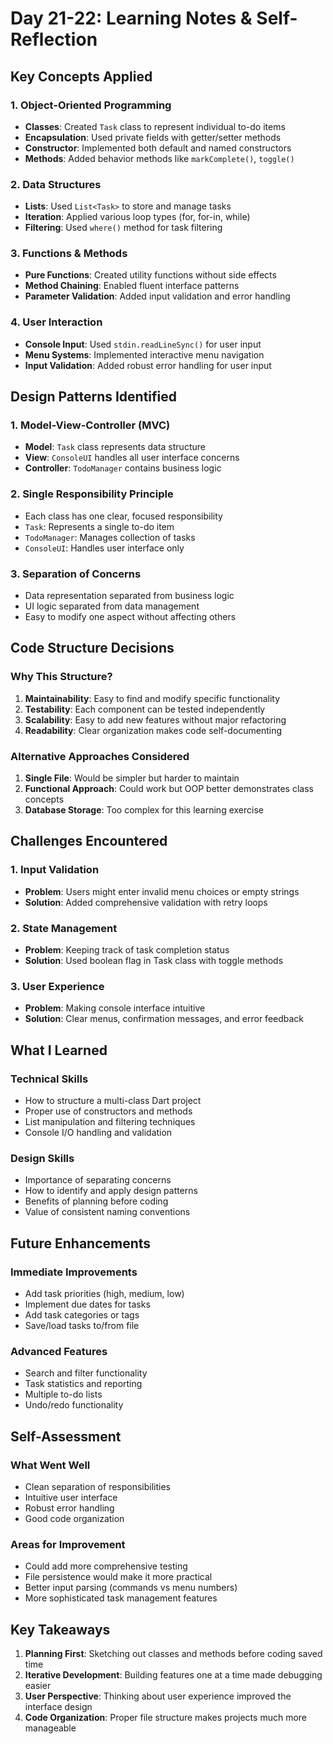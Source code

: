 # Day 21-22: Learning Notes & Self-Reflection

## Key Concepts Applied

### 1. Object-Oriented Programming
- **Classes**: Created `Task` class to represent individual to-do items
- **Encapsulation**: Used private fields with getter/setter methods
- **Constructor**: Implemented both default and named constructors
- **Methods**: Added behavior methods like `markComplete()`, `toggle()`

### 2. Data Structures
- **Lists**: Used `List<Task>` to store and manage tasks
- **Iteration**: Applied various loop types (for, for-in, while)
- **Filtering**: Used `where()` method for task filtering

### 3. Functions & Methods
- **Pure Functions**: Created utility functions without side effects
- **Method Chaining**: Enabled fluent interface patterns
- **Parameter Validation**: Added input validation and error handling

### 4. User Interaction
- **Console Input**: Used `stdin.readLineSync()` for user input
- **Menu Systems**: Implemented interactive menu navigation
- **Input Validation**: Added robust error handling for user input

## Design Patterns Identified

### 1. Model-View-Controller (MVC)
- **Model**: `Task` class represents data structure
- **View**: `ConsoleUI` handles all user interface concerns
- **Controller**: `TodoManager` contains business logic

### 2. Single Responsibility Principle
- Each class has one clear, focused responsibility
- `Task`: Represents a single to-do item
- `TodoManager`: Manages collection of tasks
- `ConsoleUI`: Handles user interface only

### 3. Separation of Concerns
- Data representation separated from business logic
- UI logic separated from data management
- Easy to modify one aspect without affecting others

## Code Structure Decisions

### Why This Structure?
1. **Maintainability**: Easy to find and modify specific functionality
2. **Testability**: Each component can be tested independently
3. **Scalability**: Easy to add new features without major refactoring
4. **Readability**: Clear organization makes code self-documenting

### Alternative Approaches Considered
1. **Single File**: Would be simpler but harder to maintain
2. **Functional Approach**: Could work but OOP better demonstrates class concepts
3. **Database Storage**: Too complex for this learning exercise

## Challenges Encountered

### 1. Input Validation
- **Problem**: Users might enter invalid menu choices or empty strings
- **Solution**: Added comprehensive validation with retry loops

### 2. State Management
- **Problem**: Keeping track of task completion status
- **Solution**: Used boolean flag in Task class with toggle methods

### 3. User Experience
- **Problem**: Making console interface intuitive
- **Solution**: Clear menus, confirmation messages, and error feedback

## What I Learned

### Technical Skills
- How to structure a multi-class Dart project
- Proper use of constructors and methods
- List manipulation and filtering techniques
- Console I/O handling and validation

### Design Skills
- Importance of separating concerns
- How to identify and apply design patterns
- Benefits of planning before coding
- Value of consistent naming conventions

## Future Enhancements

### Immediate Improvements
- Add task priorities (high, medium, low)
- Implement due dates for tasks
- Add task categories or tags
- Save/load tasks to/from file

### Advanced Features
- Search and filter functionality
- Task statistics and reporting
- Multiple to-do lists
- Undo/redo functionality

## Self-Assessment

### What Went Well
- Clean separation of responsibilities
- Intuitive user interface
- Robust error handling
- Good code organization

### Areas for Improvement
- Could add more comprehensive testing
- File persistence would make it more practical
- Better input parsing (commands vs menu numbers)
- More sophisticated task management features

## Key Takeaways
1. **Planning First**: Sketching out classes and methods before coding saved time
2. **Iterative Development**: Building features one at a time made debugging easier
3. **User Perspective**: Thinking about user experience improved the interface design
4. **Code Organization**: Proper file structure makes projects much more manageable